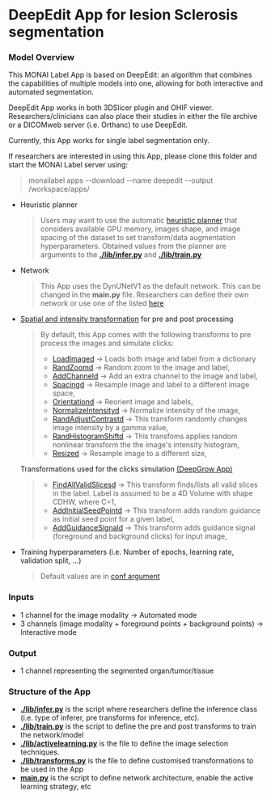 # DeepEdit App for lesion Sclerosis segmentation

### Model Overview

This MONAI Label App is based on DeepEdit: an algorithm that combines the capabilities of multiple models into one, allowing for both interactive and automated segmentation.

DeepEdit App works in both 3DSlicer plugin and OHIF viewer. Researchers/clinicians can also place their studies in either the file archive or a DICOMweb server (i.e. Orthanc) to use DeepEdit.

Currently, this App works for single label segmentation only.

If researchers are interested in using this App, please clone this folder and start the MONAI Label server using:

  > monailabel apps --download --name deepedit --output /workspace/apps/

- Heuristic planner

    > Users may want to use the automatic [heuristic planner](https://github.com/Project-MONAI/MONAILabel/blob/main/monailabel/utils/others/planner.py) that considers available GPU memory, images shape,
  > and image spacing of the dataset to set transform/data augmentation hyperparameters. Obtained values from the planner are arguments to the **[./lib/infer.py](./lib/infer.py)** and **[./lib/train.py](./lib/train.py)**

- Network
    > This App uses the DynUNetV1 as the default network. This can be changed in the **main.py** file.
  > Researchers can define their own network or use one of the listed [here](https://docs.monai.io/en/latest/networks.html)

- [Spatial and intensity transformation](https://docs.monai.io/en/latest/transforms.html) for pre and post processing

  > By default, this App comes with the following transforms to pre process the images and simulate clicks:
  > - [LoadImaged](https://docs.monai.io/en/latest/_modules/monai/transforms/io/array.html#LoadImage) -> Loads both image and label from a dictionary
  > - [RandZoomd](https://docs.monai.io/en/latest/_modules/monai/transforms/spatial/dictionary.html#RandZoomd) -> Random zoom to the image and label,
  > - [AddChanneld](https://docs.monai.io/en/latest/_modules/monai/transforms/utility/array.html#AddChannel) -> Add an extra channel to the image and label,
  > - [Spacingd](https://docs.monai.io/en/latest/_modules/monai/transforms/spatial/dictionary.html#Spacingd) -> Resample image and label to a different image space,
  > - [Orientationd](https://docs.monai.io/en/latest/_modules/monai/transforms/spatial/dictionary.html#Orientationd) -> Reorient image and labels,
  > - [NormalizeIntensityd](https://docs.monai.io/en/latest/_modules/monai/transforms/intensity/dictionary.html#NormalizeIntensityd) -> Normalize intensity of the image,
  > - [RandAdjustContrastd](https://docs.monai.io/en/latest/_modules/monai/transforms/intensity/dictionary.html#RandAdjustContrastd) -> This transform randomly changes image intensity by a gamma value,
  > - [RandHistogramShiftd](https://docs.monai.io/en/latest/_modules/monai/transforms/intensity/dictionary.html#RandHistogramShiftd) -> This transfoms applies random nonlinear transform the the image's intensity histogram,
  > - [Resized](https://docs.monai.io/en/latest/_modules/monai/transforms/spatial/dictionary.html#Resized) -> Resample image to a different size,


  Transformations used for the clicks simulation [(DeepGrow App)](https://docs.monai.io/en/latest/apps.html)
  >
  > - [FindAllValidSlicesd](https://docs.monai.io/en/latest/_modules/monai/apps/deepgrow/transforms.html#FindAllValidSlicesd) -> This transform finds/lists all valid slices in the label. Label is assumed to be a 4D Volume with shape CDHW, where C=1,
  > - [AddInitialSeedPointd](https://docs.monai.io/en/latest/_modules/monai/apps/deepgrow/transforms.html#AddInitialSeedPointd) -> This transform adds random guidance as initial seed point for a given label,
  > - [AddGuidanceSignald](https://docs.monai.io/en/latest/_modules/monai/apps/deepgrow/transforms.html#AddGuidanceSignald) -> This transform adds guidance signal (foreground and background clicks) for input image,

- Training hyperparameters (i.e. Number of epochs, learning rate, validation split, ...)
  > Default values are in [conf argument](https://github.com/Project-MONAI/MONAILabel/blob/72574542bcb23fb1eb7973ac35f45b59b0976d17/monailabel/interfaces/app.py#L60)

### Inputs

- 1 channel for the image modality -> Automated mode
- 3 channels (image modality + foreground points + background points) -> Interactive mode

### Output

- 1 channel representing the segmented organ/tumor/tissue

### Structure of the App

- **[./lib/infer.py](./lib/infer.py)** is the script where researchers define the inference class (i.e. type of inferer, pre transforms for inference, etc).
- **[./lib/train.py](./lib/train.py)** is the script to define the pre and post transforms to train the network/model
- **[./lib/activelearning.py](./lib/activelearning.py)** is the file to define the image selection techniques.
- **[./lib/transforms.py](./lib/transforms.py)** is the file to define customised transformations to be used in the App
- **[main.py](./main.py)** is the script to define network architecture, enable the active learning strategy, etc





